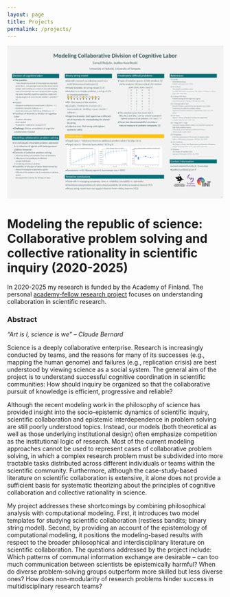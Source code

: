 ```yaml
---
layout: page
title: Projects
permalink: /projects/
---
```


<img class="pos-center" src="/assets/epsa_presis_2019.png"  alt="EPSA poster" title="EPSA poster"/>

# Modeling the republic of science: Collaborative problem solving and collective rationality in scientific inquiry (2020-2025)


In 2020-2025 my research is funded by the Academy of Finland. The personal <a href="https://www.aka.fi/en/about-us/whats-new/press-releases/20202/academy-of-finland-funds-21-new-academy-research-fellows-in-social-sciences-and-humanities2/" target="_blank">academy-fellow research project</a> focuses on understanding collaboration in scientific research.

### Abstract

*“Art is I, science is we” – Claude Bernard*

Science is a deeply collaborative enterprise. Research is increasingly conducted by teams, and the reasons for many of its successes (e.g., mapping the human genome) and failures (e.g., replication crisis) are best understood by viewing science as a social system. The general aim of the project is to understand successful cognitive coordination in scientific communities: How should inquiry be organized so that the collaborative pursuit of knowledge is efficient, progressive and reliable?

Although the recent modeling work in the philosophy of science has provided insight into the socio-epistemic dynamics of scientific inquiry, scientific collaboration and epistemic interdependence in problem solving are still poorly understood topics. Instead, our models (both theoretical as well as those underlying institutional design) often emphasize competition as the institutional logic of research. Most of the current modeling approaches cannot be used to represent cases of collaborative problem solving, in which a complex research problem must be subdivided into more tractable tasks distributed across different individuals or teams within the scientific community. Furthermore, although the case-study-based literature on scientific collaboration is extensive, it alone does not provide a sufficient basis for systematic theorizing about the principles of cognitive collaboration and collective rationality in science.

My project addresses these shortcomings by combining philosophical analysis with computational modeling. First, it introduces two model templates for studying scientific collaboration (restless bandits; binary string model). Second, by providing an account of the epistemology of computational modeling, it positions the modeling-based results with respect to the broader philosophical and interdisciplinary literature on scientific collaboration. The questions addressed by the project include: Which patterns of communal information exchange are desirable – can too much communication between scientists be epistemically harmful? When do diverse problem-solving groups outperform more skilled but less diverse ones? How does non-modularity of research problems hinder success in multidisciplinary research teams?
